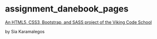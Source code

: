 # assignment_danebook_pages

[An HTML5, CSS3, Bootstrap, and SASS project of the Viking Code School](http://www.vikingcodeschool.com)

by Sia Karamalegos